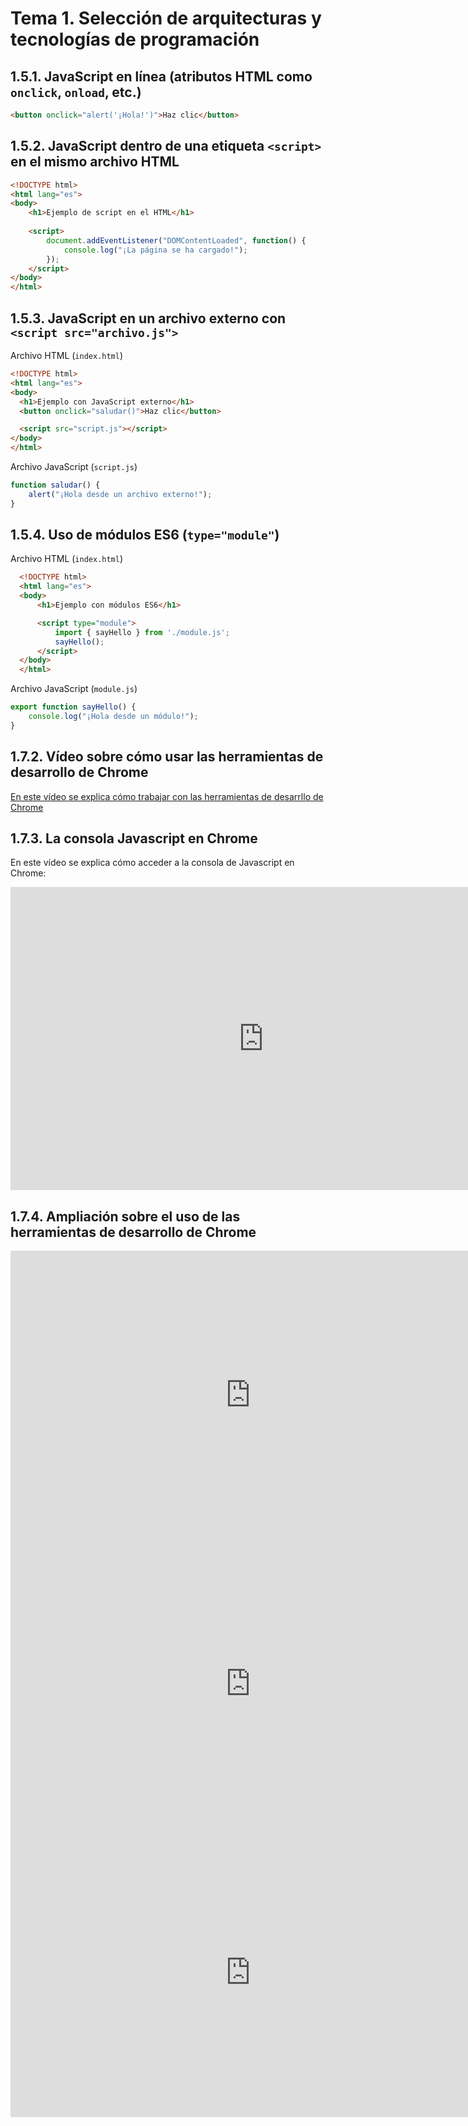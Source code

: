 # Tema 1. Selección de arquitecturas y tecnologías de programación

## 1.5.1. JavaScript en línea (atributos HTML como `onclick`, `onload`, etc.)

```html
<button onclick="alert('¡Hola!')">Haz clic</button>
```

## 1.5.2. JavaScript dentro de una etiqueta `<script>` en el mismo archivo HTML

```html
<!DOCTYPE html>
<html lang="es">
<body>
    <h1>Ejemplo de script en el HTML</h1>
    
    <script>
        document.addEventListener("DOMContentLoaded", function() {
            console.log("¡La página se ha cargado!");
        });
    </script>
</body>
</html>
```

## 1.5.3. JavaScript en un archivo externo con `<script src="archivo.js">`

Archivo HTML (`index.html`)

```html
<!DOCTYPE html>
<html lang="es">
<body>
  <h1>Ejemplo con JavaScript externo</h1>
  <button onclick="saludar()">Haz clic</button>

  <script src="script.js"></script>
</body>
</html>
```

Archivo JavaScript (`script.js`)

```javascript
function saludar() {
    alert("¡Hola desde un archivo externo!");
}
```


## 1.5.4. Uso de módulos ES6 (`type="module"`)

Archivo HTML (`index.html`)
```html
  <!DOCTYPE html>
  <html lang="es">
  <body>
      <h1>Ejemplo con módulos ES6</h1>

      <script type="module">
          import { sayHello } from './module.js';
          sayHello();
      </script>
  </body>
  </html>
```

Archivo JavaScript (`module.js`)

```javascript
export function sayHello() {
    console.log("¡Hola desde un módulo!");
}
```

## 1.7.2. Vídeo sobre cómo usar las herramientas de desarrollo de Chrome
[En este vídeo se explica cómo trabajar con las herramientas de desarrllo de Chrome](https://www.youtube.com/embed/fxfeGzQDcS4)

## 1.7.3. La consola Javascript en Chrome

En este vídeo se explica cómo acceder a la consola de Javascript en Chrome:

<iframe width="810" height="485" src="https://www.youtube.com/embed/hyo1JxdqDMg" title="Consola JavaScript en Chrome DevTools" frameborder="0" allow="accelerometer; autoplay; clipboard-write; encrypted-media; gyroscope; picture-in-picture; web-share" referrerpolicy="strict-origin-when-cross-origin" allowfullscreen></iframe>

## 1.7.4. Ampliación sobre el uso de las herramientas de desarrollo de Chrome

<iframe width="768" height="462" src="https://www.youtube.com/embed/BXN8oO4r3Qc" title="Chrome Developer Tools - Tips para Desarrollo Web y Productividad" frameborder="0" allow="accelerometer; autoplay; clipboard-write; encrypted-media; gyroscope; picture-in-picture; web-share" referrerpolicy="strict-origin-when-cross-origin" allowfullscreen></iframe>

<iframe width="768" height="462" src="https://www.youtube.com/embed/xBXYIs4-xJE" title="Sácale chispas a Chrome Developer Tools (DevTools)" frameborder="0" allow="accelerometer; autoplay; clipboard-write; encrypted-media; gyroscope; picture-in-picture; web-share" referrerpolicy="strict-origin-when-cross-origin" allowfullscreen></iframe>

<iframe width="768" height="462" src="https://www.youtube.com/embed/kHFZOBxbFDM" title="⚡🌍 Chrome Developer Tools a fondo" frameborder="0" allow="accelerometer; autoplay; clipboard-write; encrypted-media; gyroscope; picture-in-picture; web-share" referrerpolicy="strict-origin-when-cross-origin" allowfullscreen></iframe>
